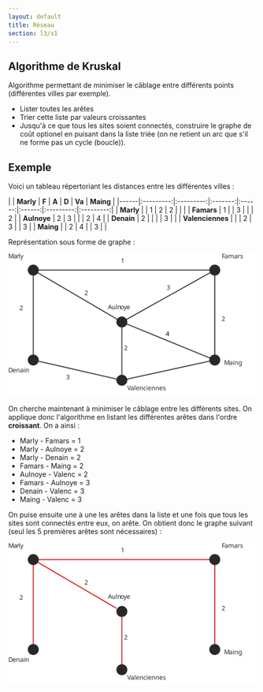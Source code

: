 ```yaml
---
layout: default
title: Réseau
section: l3/s1
---
```


## Algorithme de Kruskal

Algorithme permettant de minimiser le câblage entre différents points (différentes villes par exemple).

* Lister toutes les arêtes
* Trier cette liste par valeurs croissantes
* Jusqu'à ce que tous les sites soient connectés, construire le graphe de coût optionel en puisant dans la liste triée (on ne retient un arc que s'il ne forme pas un cycle (boucle)).

## Exemple

Voici un tableau répertoriant les distances entre les différentes villes :

|                  | **Marly** | **F**   | **A**  | **D**  | **Va**    | **Maing** |
|------|:---------:|:---------:|:-------:|:------:|:------:|:---------:|:---------:|
| **Marly**        |           | 1       | 2      | 2      |           |           |
| **Famars**       | 1         |         | 3      |        |           | 2         |
| **Aulnoye**      | 2         | 3       |        |        | 2         | 4         |
| **Denain**       | 2         |         |        |        | 3         |           |
| **Valenciennes** |           |         | 2      | 3      |           | 3         |
| **Maing**        |           | 2       | 4      |        | 3         |           |


Représentation sous forme de graphe :

<img src="1.svg" style="margin: auto">

On cherche maintenant à minimiser le câblage entre les différents sites. On applique donc l'algorithme en listant les différentes arêtes dans l'ordre **croissant**. On a ainsi :

* Marly - Famars  = 1
* Marly - Aulnoye = 2
* Marly - Denain  = 2
* Famars - Maing  = 2
* Aulnoye - Valenc = 2
* Famars - Aulnoye = 3
* Denain - Valenc  = 3
* Maing - Valenc   = 3

On puise ensuite une à une les arêtes dans la liste et une fois que tous les sites
sont connectés entre eux, on arête. On obtient donc le graphe suivant (seul les 5 premières arêtes sont nécessaires) :

<img src="2.svg" style="margin: auto">
